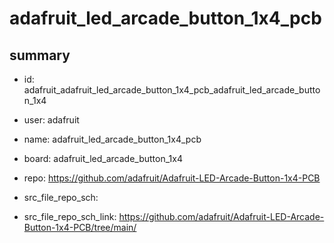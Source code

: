 # adafruit_led_arcade_button_1x4_pcb
 
## summary 
* id: adafruit_adafruit_led_arcade_button_1x4_pcb_adafruit_led_arcade_button_1x4
* user: adafruit
* name: adafruit_led_arcade_button_1x4_pcb
* board: adafruit_led_arcade_button_1x4
* repo: https://github.com/adafruit/Adafruit-LED-Arcade-Button-1x4-PCB



* src_file_repo_sch: 
* src_file_repo_sch_link: https://github.com/adafruit/Adafruit-LED-Arcade-Button-1x4-PCB/tree/main/






